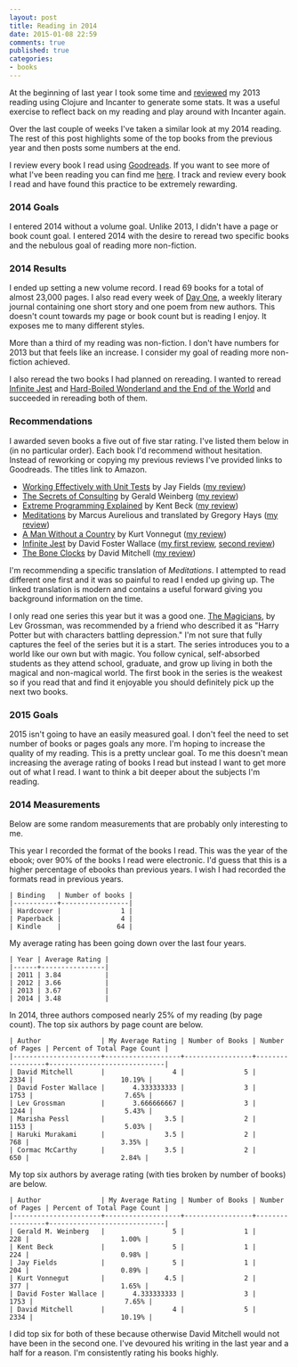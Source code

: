 ```yaml
---
layout: post
title: Reading in 2014
date: 2015-01-08 22:59
comments: true
published: true
categories:
- books
---
```


At the beginning of last year I took some time and
[reviewed](http://jakemccrary.com/blog/2014/01/01/using-incanter-to-review-my-2013-reading/)
my 2013 reading using Clojure and Incanter to generate some stats. It
was a useful exercise to reflect back on my reading and play around
with Incanter again.

Over the last couple of weeks I've taken a similar look at my
2014 reading. The rest of this post highlights some of the top books
from the previous year and then posts some numbers at the end.

I review every book I read using
[Goodreads](https://www.goodreads.com/). If you want to see more of
what I've been reading you can find me
[here](https://www.goodreads.com/user/show/3431614-jake-mccrary). I
track and review every book I read and have found this practice to be
extremely rewarding.

### 2014 Goals ###

I entered 2014 without a volume goal. Unlike 2013, I didn't have a
page or book count goal. I entered 2014 with the desire to reread two
specific books and the nebulous goal of reading more non-fiction.

### 2014 Results ###

I ended up setting a new volume record. I read 69 books for a total of
almost 23,000 pages. I also read every week of
[Day One](http://www.amazon.com/gp/product/B00FDWVIHO/ref=as_li_tl?ie=UTF8&camp=1789&creative=390957&creativeASIN=B00FDWVIHO&linkCode=as2&tag=jakemccrary08-20&linkId=S6TWD3DEAED3EDBF),
a weekly literary journal containing one short story and one poem from
new authors. This doesn't count towards my page or book count but is
reading I enjoy. It exposes me to many different styles.

More than a third of my reading was non-fiction. I don't
have numbers for 2013 but that feels like an increase. I consider my
goal of reading more non-fiction achieved.

I also reread the two books I had planned on rereading. I wanted to
reread
[Infinite Jest](http://www.amazon.com/gp/product/B000S1M9LY/ref=as_li_tl?ie=UTF8&camp=1789&creative=390957&creativeASIN=B000S1M9LY&linkCode=as2&tag=jakemccrary08-20&linkId=XEJIFRILDRUSJXWG)
and
[Hard-Boiled Wonderland and the End of the World](http://www.amazon.com/Hard-Boiled-Wonderland-World-Haruki-Murakami-ebook/dp/B004AP9W1O/ref=sr_1_1?ie=UTF8&qid=1420159468&sr=8-1&keywords=a+hard+boiled+wonderland)
and succeeded in rereading both of them.

### Recommendations ###

I awarded seven books a five out of five star rating. I've listed them
below in (in no particular order). Each book I'd recommend without
hesitation. Instead of reworking or copying my previous reviews I've
provided links to Goodreads. The titles link to Amazon.

* [Working Effectively with Unit Tests](http://www.amazon.com/gp/product/B00QS2HXUO/ref=as_li_tl?ie=UTF8&camp=1789&creative=390957&creativeASIN=B00QS2HXUO&linkCode=as2&tag=jakemccrary08-20&linkId=RWTY2PCQBTCXMLOK) by Jay Fields ([my review](https://www.goodreads.com/review/show/984963558))
* [The Secrets of Consulting](http://www.amazon.com/gp/product/B004J35LHQ/ref=as_li_tl?ie=UTF8&camp=1789&creative=390957&creativeASIN=B004J35LHQ&linkCode=as2&tag=jakemccrary08-20&linkId=FP26VU2OR4JMMDOZ) by Gerald Weinberg ([my review](https://www.goodreads.com/review/show/519452572))
* [Extreme Programming Explained](http://www.amazon.com/gp/product/B00N1ZN6C0/ref=as_li_tl?ie=UTF8&camp=1789&creative=390957&creativeASIN=B00N1ZN6C0&linkCode=as2&tag=jakemccrary08-20&linkId=LW3CLVNSZMRLBDVW) by Kent Beck ([my review](https://www.goodreads.com/review/show/1119479193))
* [Meditations](http://www.amazon.com/gp/product/B000FC1JAI/ref=as_li_tl?ie=UTF8&camp=1789&creative=390957&creativeASIN=B000FC1JAI&linkCode=as2&tag=jakemccrary08-20&linkId=5TFM37LOXWLSBMUD) by Marcus Aurelious and translated by Gregory Hays ([my review](https://www.goodreads.com/review/show/998010207))
* [A Man Without a Country](http://www.amazon.com/gp/product/B000QUELZ4/ref=as_li_tl?ie=UTF8&camp=1789&creative=390957&creativeASIN=B000QUELZ4&linkCode=as2&tag=jakemccrary08-20&linkId=56W5DEBPW3LU6XZX) by Kurt Vonnegut ([my review](https://www.goodreads.com/review/show/93929432))
* [Infinite Jest](http://www.amazon.com/gp/product/B000S1M9LY/ref=as_li_tl?ie=UTF8&camp=1789&creative=390957&creativeASIN=B000S1M9LY&linkCode=as2&tag=jakemccrary08-20&linkId=XEJIFRILDRUSJXWG) by David Foster Wallace ([my first review](https://www.goodreads.com/review/show/509610965), [second review](https://www.goodreads.com/review/show/880349659))
* [The Bone Clocks](http://www.amazon.com/gp/product/B00IHMF9KE/ref=as_li_tl?ie=UTF8&camp=1789&creative=390957&creativeASIN=B00IHMF9KE&linkCode=as2&tag=jakemccrary08-20&linkId=WPOULKSHDQDXKMLZ) by David Mitchell ([my review](https://www.goodreads.com/review/show/1030027657))

I'm recommending a specific translation of _Meditations_. I attempted
to read different one first and it was so painful to read I ended up
giving up. The linked translation is modern and contains a useful
forward giving you background information on the time.

I only read one series this year but it was a good one.
[The Magicians](http://www.amazon.com/gp/bookseries/B00HUQBPWE/kindle/?ie=UTF8&camp=1789&creative=390957&linkCode=ur2&tag=jakemccrary08-20&linkId=ABX4JPELH5GKERZP),
by Lev Grossman, was recommended by a friend who described it as
"Harry Potter but with characters battling depression." I'm not sure
that fully captures the feel of the series but it is a start. The
series introduces you to a world like our own but with magic. You
follow cynical, self-absorbed students as they attend school,
graduate, and grow up living in both the magical and non-magical
world. The first book in the series is the weakest so if you read that
and find it enjoyable you should definitely pick up the next two
books.

### 2015 Goals ###

2015 isn't going to have an easily measured goal. I don't feel the
need to set number of books or pages goals any more. I'm hoping to
increase the quality of my reading. This is a pretty unclear goal. To
me this doesn't mean increasing the average rating of books I read but
instead I want to get more out of what I read. I want to think a bit
deeper about the subjects I'm reading.

### 2014 Measurements ###

Below are some random measurements that are probably only interesting
to me.

This year I recorded the format of the books I read. This was the year
of the ebook; over 90% of the books I read were electronic. I'd guess
that this is a higher percentage of ebooks than previous years. I wish
I had recorded the formats read in previous years.

```
| Binding   | Number of books |
|-----------+-----------------|
| Hardcover |               1 |
| Paperback |               4 |
| Kindle    |              64 |
```

My average rating has been going down over the last four years.

```
| Year | Average Rating |
|------+----------------|
| 2011 | 3.84           |
| 2012 | 3.66           |
| 2013 | 3.67           |
| 2014 | 3.48           |
```

In 2014, three authors composed nearly 25% of my reading (by page count). The
top six authors by page count are below.

```
| Author               | My Average Rating | Number of Books | Number of Pages | Percent of Total Page Count |
|----------------------+-------------------+-----------------+-----------------+-----------------------------|
| David Mitchell       |                 4 |               5 |            2334 |                      10.19% |
| David Foster Wallace |       4.333333333 |               3 |            1753 |                       7.65% |
| Lev Grossman         |       3.666666667 |               3 |            1244 |                       5.43% |
| Marisha Pessl        |               3.5 |               2 |            1153 |                       5.03% |
| Haruki Murakami      |               3.5 |               2 |             768 |                       3.35% |
| Cormac McCarthy      |               3.5 |               2 |             650 |                       2.84% |
```

My top six authors by average rating (with ties broken by number of
books) are below.

```
| Author               | My Average Rating | Number of Books | Number of Pages | Percent of Total Page Count |
|----------------------+-------------------+-----------------+-----------------+-----------------------------|
| Gerald M. Weinberg   |                 5 |               1 |             228 |                       1.00% |
| Kent Beck            |                 5 |               1 |             224 |                       0.98% |
| Jay Fields           |                 5 |               1 |             204 |                       0.89% |
| Kurt Vonnegut        |               4.5 |               2 |             377 |                       1.65% |
| David Foster Wallace |       4.333333333 |               3 |            1753 |                       7.65% |
| David Mitchell       |                 4 |               5 |            2334 |                      10.19% |
```

I did top six for both of these because otherwise David Mitchell would
not have been in the second one. I've devoured his writing in the last
year and a half for a reason. I'm consistently rating his books
highly.
